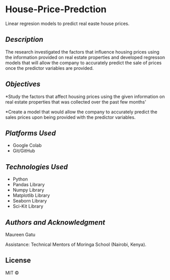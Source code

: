 # House-Price-Predction
Linear regresion models to predict  real easte house prices.



## _Description_ ##

The research investigated the factors that influence housing prices using the information provided on real estate properties 
and developed regresson models that will allow the company to accurately predict the sale of prices once the predictor variables are provided.

## _Objectives_ ##
*Study the factors that affect housing prices using the given information on real estate properties that was collected over the past few months'

*Create a model that would allow the company to accurately predict the sales prices upon being provided with the predictor variables.


## _Platforms Used_ ##
* Google Colab
* Git/GitHub


## _Technologies Used_ ##
* Python
* Pandas Library
* Numpy Library
* Matplotlib Library
* Seaborn Library
* Sci-Kit Library


## _Authors and Acknowledgment_ ##
Maureen Gatu

Assistance: Technical Mentors of Moringa School (Nairobi, Kenya).

## License
MIT © 
